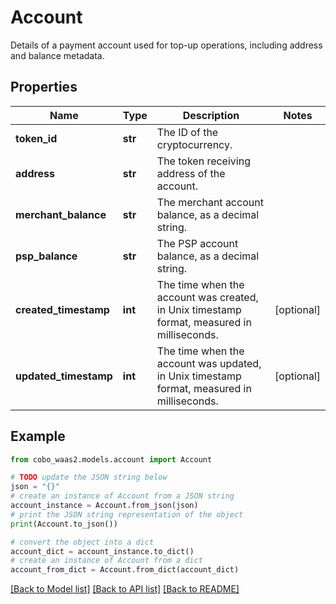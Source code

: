 # Account

Details of a payment account used for top-up operations, including address and balance metadata.

## Properties

Name | Type | Description | Notes
------------ | ------------- | ------------- | -------------
**token_id** | **str** | The ID of the cryptocurrency. | 
**address** | **str** | The token receiving address of the account. | 
**merchant_balance** | **str** | The merchant account balance, as a decimal string. | 
**psp_balance** | **str** | The PSP account balance, as a decimal string. | 
**created_timestamp** | **int** | The time when the account was created, in Unix timestamp format, measured in milliseconds. | [optional] 
**updated_timestamp** | **int** | The time when the account was updated, in Unix timestamp format, measured in milliseconds. | [optional] 

## Example

```python
from cobo_waas2.models.account import Account

# TODO update the JSON string below
json = "{}"
# create an instance of Account from a JSON string
account_instance = Account.from_json(json)
# print the JSON string representation of the object
print(Account.to_json())

# convert the object into a dict
account_dict = account_instance.to_dict()
# create an instance of Account from a dict
account_from_dict = Account.from_dict(account_dict)
```
[[Back to Model list]](../README.md#documentation-for-models) [[Back to API list]](../README.md#documentation-for-api-endpoints) [[Back to README]](../README.md)


